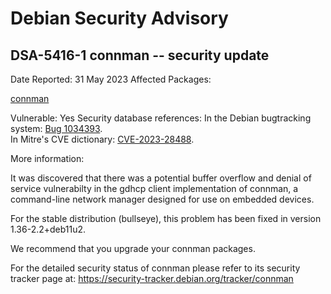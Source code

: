 
Debian Security Advisory
========================


DSA-5416-1 connman -- security update
-------------------------------------



Date Reported:
31 May 2023
Affected Packages:

[connman](https://packages.debian.org/src:connman)

Vulnerable:
Yes
Security database references:
In the Debian bugtracking system: [Bug 1034393](https://bugs.debian.org/cgi-bin/bugreport.cgi?bug=1034393).  
In Mitre's CVE dictionary: [CVE-2023-28488](https://security-tracker.debian.org/tracker/CVE-2023-28488).  

More information:

It was discovered that there was a potential buffer overflow and denial
of service vulnerabilty in the gdhcp client implementation of connman, a
command-line network manager designed for use on embedded devices.


For the stable distribution (bullseye), this problem has been fixed in
version 1.36-2.2+deb11u2.


We recommend that you upgrade your connman packages.


For the detailed security status of connman please refer to
its security tracker page at:
<https://security-tracker.debian.org/tracker/connman>





